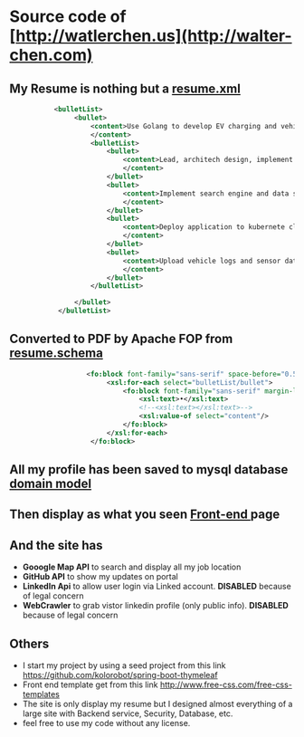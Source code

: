 # Source code of  [http://watlerchen.us](http://walter-chen.com)


## My Resume is nothing but a [resume.xml](https://github.com/cicidi/cicidi-home/blob/master/src/main/resources/resume_config/resume.xml)
```xml
           <bulletList>
                <bullet>
                    <content>Use Golang to develop EV charging and vehicle logging APIs flying in the Kubernetes Cloud.
                    </content>
                    <bulletList>
                        <bullet>
                            <content>Lead, architech design, implement Charging cloud API, which communite with Cell phone, Vehicle and charging provider's API using Golang
                            </content>
                        </bullet>
                        <bullet>
                            <content>Implement search engine and data store using Elastic search and Cassandra
                            </content>
                        </bullet>
                        <bullet>
                            <content>Deploy application to kubernete cluster use docker and Helm Chart.
                            </content>
                        </bullet>
                        <bullet>
                            <content>Upload vehicle logs and sensor data to Cloud data warehouse.
                            </content>
                        </bullet>
                    </bulletList>

                </bullet>
            </bulletList>
```
## Converted to PDF by Apache FOP from[ resume.schema](https://github.com/cicidi/cicidi-home/blob/master/src/main/resources/resume_config/resume-xsl-fo.xsl)
```xml
                   <fo:block font-family="sans-serif" space-before="0.5em" color="#666666">
                        <xsl:for-each select="bulletList/bullet">
                            <fo:block font-family="sans-serif" margin-left="3em">
                                <xsl:text>•</xsl:text>
                                <!--<xsl:text></xsl:text>-->
                                <xsl:value-of select="content"/>
                            </fo:block>
                        </xsl:for-each>
                    </fo:block>
```
## All my profile has been saved to mysql database  [domain model](https://github.com/cicidi/cicidi-home/blob/master/src/main/java/com/cicidi/home/domain/resume/WorkExperience.java)

## Then display as what you seen  [Front-end ](https://github.com/cicidi/cicidi-home/blob/master/src/main/resources/templates/profile.html)page

## And the site has
- **Gooogle Map API** to search and display all my job location
- **GitHub API**  to show my updates on portal
- **LinkedIn Api** to allow user login via Linked account.  **DISABLED** because of legal concern
- **WebCrawler** to grab vistor linkedin profile (only public info). **DISABLED** because of legal concern

## Others 


- I start my project by using a seed project from this link  <https://github.com/kolorobot/spring-boot-thymeleaf>
- Front end template get from this link  <http://www.free-css.com/free-css-templates>
- The site is only display my resume but I designed almost everything of a large site with Backend service, Security, Database, etc. 
- feel free to use my code without any license.
